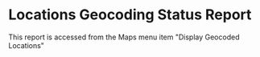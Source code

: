 # Locations Geocoding Status Report
This report is accessed from the Maps menu item "Display Geocoded Locations"

## 